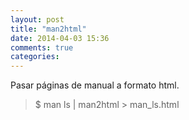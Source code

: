 ```yaml
---
layout: post
title: "man2html"
date: 2014-04-03 15:36
comments: true
categories: 
---
```

Pasar páginas de manual a formato html.

>$ man ls | man2html > man_ls.html

